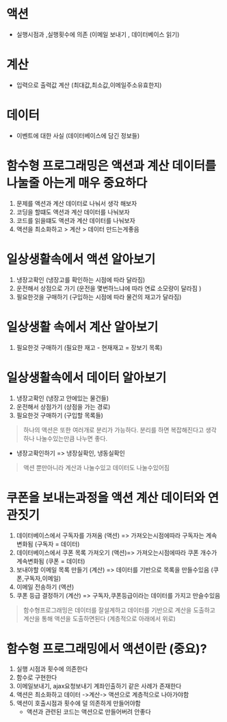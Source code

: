 # 액션
- 실행시점과 ,실행횟수에 의존 (이메일 보내기 , 데이터베이스 읽기)
# 계산
- 입력으로 출력값 계산 (최대값,최소값,이메일주소유효한지)
# 데이터
- 이벤트에 대한 사실 (데이터베이스에 담긴 정보들)

# 함수형 프로그래밍은 액션과 계산 데이터를 나눌줄 아는게 매우 중요하다
1. 문제를 액션과 계산 데이터로 나눠서 생각 해보자
2. 코딩을 할떄도 액션과 계산 데이터를 나눠보자
3. 코드를 읽을떄도 액션과 계산 데이터를 나눠보자
4. 액션을 최소화하고 > 계산 > 데이터 만드는게좋음

# 일상생활속에서 액션 알아보기
1. 냉장고확인 (냉장고를 확인하는 시점에 따라 달라짐)
2. 운전해서 상점으로 가기 (운전을 몇번하느냐에 따라 연료 소모량이 달라짐 )
3. 필요한것을 구매하기 (구입하는 시점에 따라 물건의 재고가 달라짐)

# 일상생활 속에서 계산 알아보기
1. 필요한것 구매하기 (필요한 재고 - 현재재고 = 장보기 목록)


# 일상생활속에서 데이터 알아보기
1. 냉장고확인 (냉장고 안에있는 물건들)
2. 운전해서 상점가기 (상점을 가는 경로)
3. 필요한것 구매하기 (구입할 목록들)

> 하나의 액션은 또한 여러개로 분리가 가능하다. 분리를 하면 복잡해진다고 생각하나 나눌수있는만큼 나누면 좋다.
- 냉장고확인하기 => 냉장실확인, 냉동실확인
> 액션 뿐만아니라 계산과 나눌수있고 데이터도 나눌수있어짐

# 쿠폰을 보내는과정을 액션 계산 데이터와 연관짓기
1. 데이터베이스에서 구독자를 가져옴 (액션) => 가져오는시점에따라 구독자는 계속 변화됨 (구독자 = 데이터)
2. 데이터베이스에서 쿠폰 목록 가져오기 (액션)=> 가져오는시점에따라 쿠폰 개수가 계속변화됨 (쿠폰 = 데이터)
3. 보내야할 이메일 목록 만들기 (계산) => 데이터를 기반으로 목록을 만들수있음 (쿠폰,구독자,이메일)
4. 이메일 전송하기 (액션) 
5. 쿠폰 등급 결정하기 (계산) => 구독자,쿠폰등급이라는 데이터를 가지고 만슬수있음

> 함수형프로그래밍은 데이터를 잘설계하고 데이터를 기반으로 계산을 도출하고 계산을 통해 액션을 도출하면된다 (계층적으로 아래에서 위로)

# 함수형 프로그래밍에서 액션이란 (중요)?
1. 실행 시점과 횟수에 의존한다
2. 함수로 구현한다
3. 이메일보내기, ajax요청보내기 계좌인출하기 같은 사례가 존재한다
4. 액션은 최소화하고 데이터 ->계산-> 액션으로 계층적으로 나아가야함
5. 액션이 호출시점과 횟수에 덜 의존하게 만들어야함 
   -  액션과 관련된 코드는 액션으로 만들어버려 안좋다